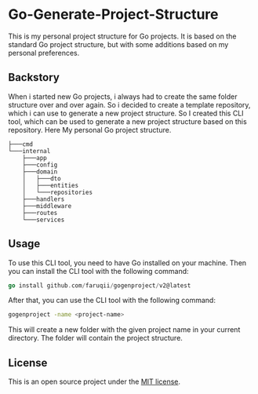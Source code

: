 # Go-Generate-Project-Structure

This is my personal project structure for Go projects. It is based on the standard Go project structure, but with some additions based on my personal preferences.

## Backstory

When i started new Go projects, i always had to create the same folder structure over and over again. So i decided to create a template repository, which i can use to generate a new project structure. So I created this CLI tool, which can be used to generate a new project structure based on this repository.
Here My personal Go project structure.
```
├───cmd
└───internal
    ├───app
    ├───config
    ├───domain
    │   ├───dto
    │   ├───entities
    │   └───repositories
    ├───handlers
    ├───middleware
    ├───routes
    └───services
```

## Usage

To use this CLI tool, you need to have Go installed on your machine. Then you can install the CLI tool with the following command:

```go
go install github.com/faruqii/gogenproject/v2@latest
```

After that, you can use the CLI tool with the following command:

```bash
gogenproject -name <project-name>
```

This will create a new folder with the given project name in your current directory. The folder will contain the project structure.

## License

This is an open source project under the [MIT license](https://opensource.org/licenses/MIT).